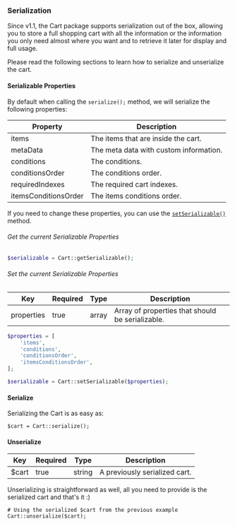 ### Serialization

Since v1.1, the Cart package supports serialization out of the box, allowing you to store a full shopping cart with all the information or the information you only need almost where you want and to retrieve it later for display and full usage.

Please read the following sections to learn how to serialize and unserialize the cart.

#### Serializable Properties

By default when calling the `serialize();` method, we will serialize the following properties:

Property             | Description
-------------------- | ---------------------------------------------------------
items                | The items that are inside the cart.
metaData             | The meta data with custom information.
conditions           | The conditions.
conditionsOrder      | The conditions order.
requiredIndexes      | The required cart indexes.
itemsConditionsOrder | The items conditions order.

If you need to change these properties, you can use the [`setSerializable()`](#set-the-current-serializable-properties) method.

###### Get the current Serializable Properties

```php
$serializable = Cart::getSerializable();
```

###### Set the current Serializable Properties

Key        | Required | Type   | Description
---------- | -------- | ------ | ----------------------------------------------
properties | true     | array  | Array of properties that should be serializable.

```php
$properties = [
	'items',
	'conditions',
	'conditionsOrder',
	'itemsConditionsOrder',
];

$serializable = Cart::setSerializable($properties);
```

#### Serialize

Serializing the Cart is as easy as:

```
$cart = Cart::serialize();
```

#### Unserialize

Key   | Required | Type   | Description
----- | -------- | ------ | ----------------------------------------------------
$cart | true     | string | A previously serialized cart.


Unserializing is straightforward as well, all you need to provide is the serialized cart and that's it :)

```
# Using the serialized $cart from the previous example
Cart::unserialize($cart);
```
